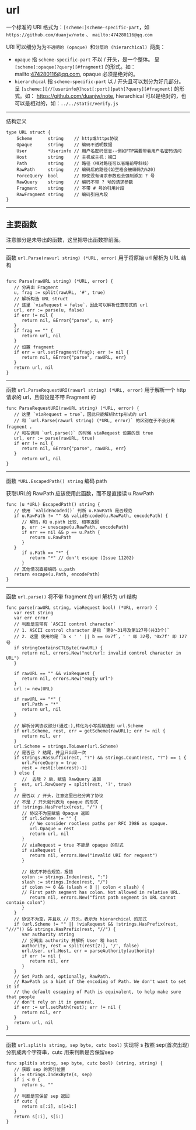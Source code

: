 # url

一个标准的 URI 格式为：`[scheme:]scheme-specific-part`，如 `https://github.com/duanjw/note` 、
`mailto:474280116@qq.com`

URI 可以细分为为`不透明的 (opaque) `和`分层的 (hierarchical) `两类：
* `opaque` 指 `scheme-specific-part` 不以 / 开头，是一个整体。
呈 `[scheme]:opaque[?query][#fragment]` 的形式。如：mailto:474280116@qq.com, opaque 必须是绝对的。
* `hierarchical` 指 `scheme-specific-part` 以 / 开头且可以划分为好几部分。
呈 `[scheme:][//[userinfo@]host[:port]]path[?query][#fragment]` 的形式。如：
https://github.com/duanjw/note, hierarchical 可以是绝对的，也可以是相对的，如：`../../static/verify.js`

---

结构定义
````
type URL struct {
    Scheme      string    // http或https协议
    Opaque      string    // 编码不透明数据
    User        *Userinfo // 用户名密码信息--例如FTP需要带着用户名密码访问
    Host        string    // 主机或主机：端口
    Path        string    // 路径（相对路径可以省略前导斜线）
    RawPath     string    // 编码后的路径(如空格会被编码为%20)
    ForceQuery  bool      // 即使没有请求参数也会强制添加 ? 号
    RawQuery    string    // 编码不带 ? 号的请求参数
    Fragment    string    // 不带 # 号的引用片段
    RawFragment string    // 编码引用片段
}
````

---

## 主要函数

注意部分是未导出的函数，这里把导出函数排前面。

---

函数 `url.Parse(rawurl string) (*URL, error)` 用于将原始 url 解析为 URL 结构

````

func Parse(rawURL string) (*URL, error) {
   // 分离出 Fragment
   u, frag := split(rawURL, '#', true)
   // 解析构造 URL struct 
   // 这里 `viaRequest = false`，因此可以解析任意形式的 url
   url, err := parse(u, false)
   if err != nil {
      return nil, &Error{"parse", u, err}
   }
   if frag == "" {
      return url, nil
   }
   // 设置 fragment
   if err = url.setFragment(frag); err != nil {
      return nil, &Error{"parse", rawURL, err}
   }
   return url, nil
}

````

---

函数 `url.ParseRequestURI(rawurl string) (*URL, error)` 用于解析一个 http 请求的 url，且假设是不带 Fragment 的

````
func ParseRequestURI(rawURL string) (*URL, error) {
   // 这里 `viaRequest = true`，因此只能解析http形式的 url
   // 和 `url.Parse(rawurl string) (*URL, error)` 的区别在于不会分离 fragment ，
   // 和在调用 `url.parse()` 的时候 viaRequest 设置的是 true
   url, err := parse(rawURL, true)
   if err != nil {
      return nil, &Error{"parse", rawURL, err}
   }
      return url, nil
}

````

---

函数 ` *URL.EscapedPath() string ` 编码 path 

获取URL的 RawPath 应该使用此函数，而不是直接读 u.RawPath

````
func (u *URL) EscapedPath() string {
   // 使用 `validEncoded()` 判断 u.RawPath 是否规范
   if u.RawPath != "" && validEncoded(u.RawPath, encodePath) {
      // 解码，和 u.path 比较, 相等返回
      p, err := unescape(u.RawPath, encodePath)
      if err == nil && p == u.Path {
         return u.RawPath
      }
   }
      if u.Path == "*" {
         return "*" // don't escape (Issue 11202)
      }
   // 其他情况直接编码 u.path
   return escape(u.Path, encodePath)
}
````

---

函数 `url.parse()` 将不带 fragment 的 url 解析为 url 结构

````
func parse(rawURL string, viaRequest bool) (*URL, error) {
   var rest string
   var err error
   // 判断是否带有 `ASCII control character`
   // 1. ASCII control character 是指 `第0～31号及第127号(共33个)`
   // 2. 这里 使用的是 `b < ' ' || b == 0x7f`，' ' 即 32号，'0x7f' 即 127号
   if stringContainsCTLByte(rawURL) {
      return nil, errors.New("net/url: invalid control character in URL")
   }
   
   if rawURL == "" && viaRequest {
      return nil, errors.New("empty url")
   }
   url := new(URL)
   
   if rawURL == "*" {
      url.Path = "*"
      return url, nil
   }
   
   // 解析分离协议部分(通过:),转化为小写后赋值到 url.Scheme
   if url.Scheme, rest, err = getScheme(rawURL); err != nil {
      return nil, err
   }
   url.Scheme = strings.ToLower(url.Scheme)
   // 是否已 ? 结尾，并且只出现一次
   if strings.HasSuffix(rest, "?") && strings.Count(rest, "?") == 1 {
      url.ForceQuery = true
      rest = rest[:len(rest)-1]
   } else {
      //  去除 ? 后，赋值 RawQuery 返回
   r  est, url.RawQuery = split(rest, '?', true)
   }
   // 是否以 / 开头，注意这里已经分离了协议
   // 不是 / 开头就代表为 opaque 的形式
   if !strings.HasPrefix(rest, "/") {
      // 协议不为空赋值 Opaque 返回
      if url.Scheme != "" {
         // We consider rootless paths per RFC 3986 as opaque.
         url.Opaque = rest
         return url, nil
      }
      // viaRequest = true 不能是 opaque 的形式
      if viaRequest {
         return nil, errors.New("invalid URI for request")
      }
   
      // 格式不符合规范，报错
      colon := strings.Index(rest, ":")
      slash := strings.Index(rest, "/")
      if colon >= 0 && (slash < 0 || colon < slash) {
      // First path segment has colon. Not allowed in relative URL.
         return nil, errors.New("first path segment in URL cannot contain colon")
      }
   }
   // 协议不为空，并且以 // 开头，表示为 hierarchical 的形式
   if (url.Scheme != "" || !viaRequest && !strings.HasPrefix(rest, "///")) && strings.HasPrefix(rest, "//") {
      var authority string
      // 分离出 authority 并解析 User 和 host
      authority, rest = split(rest[2:], '/', false)
      url.User, url.Host, err = parseAuthority(authority)
      if err != nil {
         return nil, err
      }
   }
   // Set Path and, optionally, RawPath.
   // RawPath is a hint of the encoding of Path. We don't want to set it if
   // the default escaping of Path is equivalent, to help make sure that people
   // don't rely on it in general.
   if err := url.setPath(rest); err != nil {
      return nil, err
   }
   return url, nil
}
````

---


函数 `url.split(s string, sep byte, cutc bool)` 实现将 s 按照 sep(首次出现) 分割成两个字符串，cutc 用来判断是否保留sep

````
func split(s string, sep byte, cutc bool) (string, string) {
   // 获取 sep 的索引位置
   i := strings.IndexByte(s, sep)
   if i < 0 {
      return s, ""
   }
   // 判断是否保留 sep 返回
   if cutc {
      return s[:i], s[i+1:]
   }
   return s[:i], s[i:]
}

````







